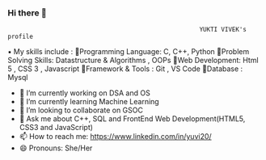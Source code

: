 ###                 Hi there 👋
                                                         YUKTI VIVEK's profile
<!--
**Yukti-20/Yukti-20** is a ✨ _special_ ✨ repository because its `README.md` (this file) appears on your GitHub profile.

Here are some ideas to get you started:-->
▪️ My skills include :
🔹️Programming Language: C, C++, Python
🔹️Problem Solving Skills: Datastructure & Algorithms , OOPs
🔹️Web Development: Html 5 , CSS 3 , Javascript
🔹️Framework & Tools : Git , VS Code
🔹️Database : Mysql

- 🔭 I’m currently working on DSA and OS
- 🌱 I’m currently learning Machine Learning
- 👯 I’m looking to collaborate on GSOC
- 💬 Ask me about C++, SQL and FrontEnd Web Development(HTML5, CSS3 and JavaScript)
- 📫 How to reach me: https://www.linkedin.com/in/yuvi20/
- 😄 Pronouns: She/Her
